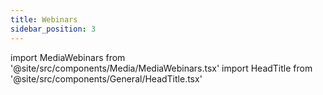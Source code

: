 ```yaml
---
title: Webinars
sidebar_position: 3
---
```


import MediaWebinars from '@site/src/components/Media/MediaWebinars.tsx'
import HeadTitle from '@site/src/components/General/HeadTitle.tsx'

<HeadTitle title="Webinars - Media | Didier" />

<MediaWebinars />

